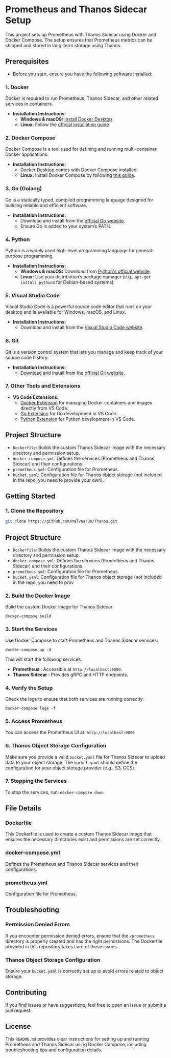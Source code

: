 # Prometheus and Thanos Sidecar Setup

This project sets up Prometheus with Thanos Sidecar using Docker and Docker Compose. The setup ensures that Prometheus metrics can be shipped and stored in long-term storage using Thanos.

## Prerequisites

- Before you start, ensure you have the following software installed:

### 1. Docker

Docker is required to run Prometheus, Thanos Sidecar, and other related services in containers.

- **Installation Instructions:**
  - **Windows & macOS:** [Install Docker Desktop](https://www.docker.com/products/docker-desktop)
  - **Linux:** Follow the [official installation guide](https://docs.docker.com/engine/install/)

### 2. Docker Compose

Docker Compose is a tool used for defining and running multi-container Docker applications.

- **Installation Instructions:**
  - Docker Desktop comes with Docker Compose installed.
  - **Linux:** Install Docker Compose by following [this guide](https://docs.docker.com/compose/install/).

### 3. Go (Golang)

Go is a statically typed, compiled programming language designed for building reliable and efficient software.

- **Installation Instructions:**
  - Download and install from the [official Go website](https://golang.org/dl/).
  - Ensure Go is added to your system’s PATH.

### 4. Python

Python is a widely used high-level programming language for general-purpose programming.

- **Installation Instructions:**
  - **Windows & macOS:** Download from [Python&#39;s official website](https://www.python.org/downloads/).
  - **Linux:** Use your distribution’s package manager (e.g., `apt-get install python3` for Debian-based systems).

### 5. Visual Studio Code

Visual Studio Code is a powerful source code editor that runs on your desktop and is available for Windows, macOS, and Linux.

- **Installation Instructions:**
  - Download and install from the [Visual Studio Code website](https://code.visualstudio.com/).

### 6. Git

Git is a version control system that lets you manage and keep track of your source code history.

- **Installation Instructions:**
  - Download and install from the [official Git website](https://git-scm.com/).

### 7. Other Tools and Extensions

- **VS Code Extensions:**
  - [Docker Extension](https://marketplace.visualstudio.com/items?itemName=ms-azuretools.vscode-docker) for managing Docker containers and images directly from VS Code.
  - [Go Extension](https://marketplace.visualstudio.com/items?itemName=golang.go) for Go development in VS Code.
  - [Python Extension](https://marketplace.visualstudio.com/items?itemName=ms-python.python) for Python development in VS Code.

## Project Structure

- `Dockerfile`: Builds the custom Thanos Sidecar image with the necessary directory and permission setup.
- `docker-compose.yml`: Defines the services (Prometheus and Thanos Sidecar) and their configurations.
- `prometheus.yml`: Configuration file for Prometheus.
- `bucket.yaml`: Configuration file for Thanos object storage (not included in the repo, you need to provide your own).

## Getting Started

### 1. Clone the Repository

```bash
git clone https://github.com/Malvearun/Thanos.git
```


## Project Structure

- `Dockerfile`: Builds the custom Thanos Sidecar image with the necessary directory and permission setup.
- `docker-compose.yml`: Defines the services (Prometheus and Thanos Sidecar) and their configurations.
- `prometheus.yml`: Configuration file for Prometheus.
- `bucket.yaml`: Configuration file for Thanos object storage (not included in the repo, you need to prov


### 2. Build the Docker Image

Build the custom Docker image for Thanos Sidecar: 

`docker-compose build`


### 3. Start the Services

Use Docker Compose to start Prometheus and Thanos Sidecar services:

`docker-compose up -d`


This will start the following services:

* **Prometheus** : Accessible at `http://localhost:9090`.
* **Thanos Sidecar** : Provides gRPC and HTTP endpoints.

### 4. Verify the Setup

Check the logs to ensure that both services are running correctly:

`docker-compose logs -f`


### 5. Access Prometheus

You can access the Prometheus UI at: `http://localhost:9090`


### 6. Thanos Object Storage Configuration

Make sure you provide a valid `bucket.yaml` file for Thanos Sidecar to upload data to your object storage. The `bucket.yaml` should define the configuration for your object storage provider (e.g., S3, GCS).

### 7. Stopping the Services

To stop the services, run: `docker-compose down`


## File Details

### Dockerfile

This Dockerfile is used to create a custom Thanos Sidecar image that ensures the necessary directories exist and permissions are set correctly.


### docker-compose.yml

Defines the Prometheus and Thanos Sidecar services and their configurations.


### prometheus.yml

Configuration file for Prometheus.


## Troubleshooting

### Permission Denied Errors

If you encounter permission denied errors, ensure that the `/prometheus` directory is properly created and has the right permissions. The Dockerfile provided in this repository takes care of these issues.

### Thanos Object Storage Configuration

Ensure your `bucket.yaml` is correctly set up to avoid errors related to object storage.

## Contributing

If you find issues or have suggestions, feel free to open an issue or submit a pull request.

## License


This `README.md` provides clear instructions for setting up and running Prometheus and Thanos Sidecar using Docker Compose, including troubleshooting tips and configuration details.

